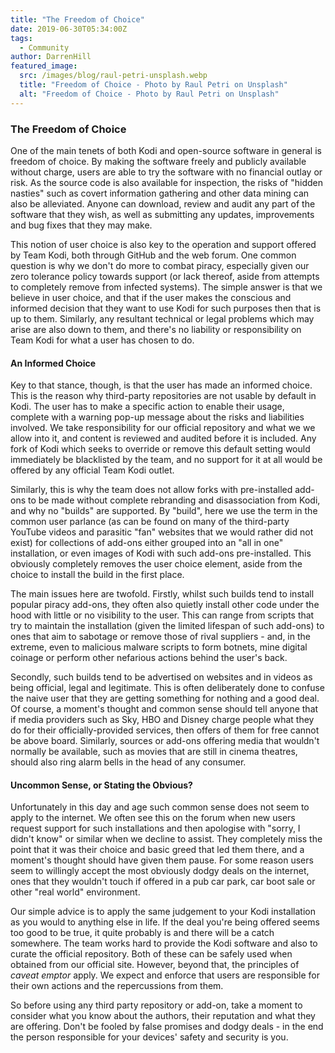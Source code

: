 ```yaml
---
title: "The Freedom of Choice"
date: 2019-06-30T05:34:00Z
tags:
  - Community
author: DarrenHill
featured_image:
  src: /images/blog/raul-petri-unsplash.webp
  title: "Freedom of Choice - Photo by Raul Petri on Unsplash"
  alt: "Freedom of Choice - Photo by Raul Petri on Unsplash"
---
```


### The Freedom of Choice

One of the main tenets of both Kodi and open-source software in general is freedom of choice. By making the software freely and publicly available without charge, users are able to try the software with no financial outlay or risk. As the source code is also available for inspection, the risks of "hidden nasties" such as covert information gathering and other data mining can also be alleviated. Anyone can download, review and audit any part of the software that they wish, as well as submitting any updates, improvements and bug fixes that they may make.

This notion of user choice is also key to the operation and support offered by Team Kodi, both through GitHub and the web forum. One common question is why we don't do more to combat piracy, especially given our zero tolerance policy towards support (or lack thereof, aside from attempts to completely remove from infected systems). The simple answer is that we believe in user choice, and that if the user makes the conscious and informed decision that they want to use Kodi for such purposes then that is up to them. Similarly, any resultant technical or legal problems which may arise are also down to them, and there's no liability or responsibility on Team Kodi for what a user has chosen to do.

####

#### An Informed Choice

Key to that stance, though, is that the user has made an informed choice. This is the reason why third-party repositories are not usable by default in Kodi. The user has to make a specific action to enable their usage, complete with a warning pop-up message about the risks and liabilities involved. We take responsibility for our official repository and what we we allow into it, and content is reviewed and audited before it is included. Any fork of Kodi which seeks to override or remove this default setting would immediately be blacklisted by the team, and no support for it at all would be offered by any official Team Kodi outlet.

Similarly, this is why the team does not allow forks with pre-installed add-ons to be made without complete rebranding and disassociation from Kodi, and why no "builds" are supported. By "build", here we use the term in the common user parlance (as can be found on many of the third-party YouTube videos and parasitic "fan" websites that we would rather did not exist) for collections of add-ons either grouped into an "all in one" installation, or even images of Kodi with such add-ons pre-installed. This obviously completely removes the user choice element, aside from the choice to install the build in the first place.

The main issues here are twofold. Firstly, whilst such builds tend to install popular piracy add-ons, they often also quietly install other code under the hood with little or no visibility to the user. This can range from scripts that try to maintain the installation (given the limited lifespan of such add-ons) to ones that aim to sabotage or remove those of rival suppliers - and, in the extreme, even to malicious malware scripts to form botnets, mine digital coinage or perform other nefarious actions behind the user's back.

Secondly, such builds tend to be advertised on websites and in videos as being official, legal and legitimate. This is often deliberately done to confuse the naive user that they are getting something for nothing and a good deal. Of course, a moment's thought and common sense should tell anyone that if media providers such as Sky, HBO and Disney charge people what they do for their officially-provided services, then offers of them for free cannot be above board. Similarly, sources or add-ons offering media that wouldn't normally be available, such as movies that are still in cinema theatres, should also ring alarm bells in the head of any consumer.

####

#### Uncommon Sense, or Stating the Obvious?

Unfortunately in this day and age such common sense does not seem to apply to the internet. We often see this on the forum when new users request support for such installations and then apologise with "sorry, I didn't know" or similar when we decline to assist. They completely miss the point that it was their choice and basic greed that led them there, and a moment's thought should have given them pause. For some reason users seem to willingly accept the most obviously dodgy deals on the internet, ones that they wouldn't touch if offered in a pub car park, car boot sale or other "real world" environment.

Our simple advice is to apply the same judgement to your Kodi installation as you would to anything else in life. If the deal you're being offered seems too good to be true, it quite probably is and there will be a catch somewhere. The team works hard to provide the Kodi software and also to curate the official repository. Both of these can be safely used when obtained from our official site. However, beyond that, the principles of _caveat emptor_ apply. We expect and enforce that users are responsible for their own actions and the repercussions from them.

So before using any third party repository or add-on, take a moment to consider what you know about the authors, their reputation and what they are offering. Don't be fooled by false promises and dodgy deals - in the end the person responsible for your devices' safety and security is you.
